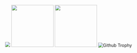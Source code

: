 ![](https://raw.githubusercontent.com/RMS-dnb/github-stats/master/generated/overview.svg#gh-dark-mode-only)
<a><img height="137px" src="https://github-readme-stats.vercel.app/api?username=RMS-dnb&show_icons=true&theme=dark" /><!-- wi*quL3fcV -->
<img height="137px" src="https://github-readme-stats.vercel.app/api/top-langs/?username=RMS-dnb&layout=compact&show_icons=true&theme=dark" /></a>
![Github Trophy](https://github-profile-trophy.vercel.app/?username=RMS-dnb&theme=discord)
